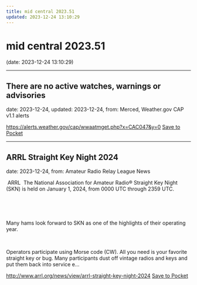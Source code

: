 ```yaml
---
title: mid central 2023.51
updated: 2023-12-24 13:10:29
---
```


# mid central 2023.51

(date: 2023-12-24 13:10:29)

---

## There are no active watches, warnings or advisories

date: 2023-12-24, updated: 2023-12-24, from: Merced, Weather.gov CAP v1.1 alerts



<span class="feed-item-link">
<a href="https://alerts.weather.gov/cap/wwaatmget.php?x=CAC047&y=0">https://alerts.weather.gov/cap/wwaatmget.php?x=CAC047&y=0</a> <a href="https://getpocket.com/save" class="pocket-btn" data-lang="en" data-save-url="https://alerts.weather.gov/cap/wwaatmget.php?x=CAC047&y=0">Save to Pocket</a>
</span>

---

## ARRL Straight Key Night 2024

date: 2023-12-24, from: Amateur Radio Relay League News

<p> ARRL  The National Association for Amateur Radio® Straight Key Night (SKN) is held on January 1, 2024, from 0000 UTC through 2359 UTC.</p><p> </p><p> </p><p>Many hams look forward to SKN as one of the highlights of their operating year.<span> </span></p><p> </p><p>Operators participate using Morse code (CW). All you need is your favorite straight key or bug. Many participants dust off vintage radios and keys and put them back into service e...</p>

<span class="feed-item-link">
<a href="http://www.arrl.org/news/view/arrl-straight-key-night-2024">http://www.arrl.org/news/view/arrl-straight-key-night-2024</a> <a href="https://getpocket.com/save" class="pocket-btn" data-lang="en" data-save-url="http://www.arrl.org/news/view/arrl-straight-key-night-2024">Save to Pocket</a>
</span>



<script type="text/javascript">!function(d,i){if(!d.getElementById(i)){var j=d.createElement("script");j.id=i;j.src="https://widgets.getpocket.com/v1/j/btn.js?v=1";var w=d.getElementById(i);d.body.appendChild(j);}}(document,"pocket-btn-js");</script>

